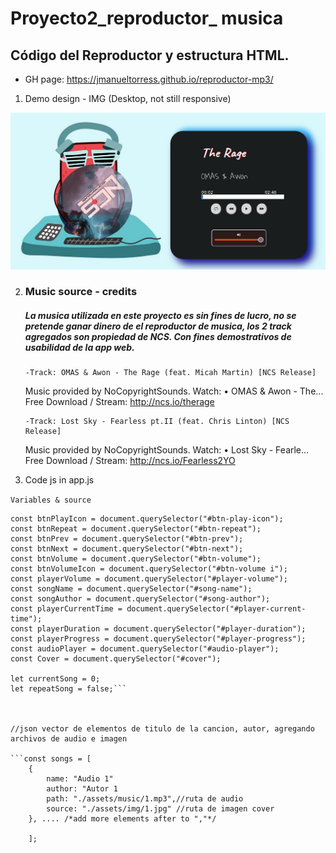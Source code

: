 # Proyecto2_reproductor_ musica
## Código del Reproductor y estructura HTML. 
- GH page: https://jmanueltorress.github.io/reproductor-mp3/



1. Demo design - IMG (Desktop, not still responsive)

![Desktop use](https://github.com/RoyalMasterDevs/proy2-reproductor-musica/blob/test/assets/img/demo2.png)

2. ### Music source - credits 
    ##### La musica utilizada en este proyecto es sin fines de lucro, no se pretende ganar dinero de el reproductor de musica, los 2 track agregados son propiedad de NCS. Con fines demostrativos de usabilidad de la app web.
       -Track: OMAS & Awon - The Rage (feat. Micah Martin) [NCS Release]
    Music provided by NoCopyrightSounds.
    Watch:    • OMAS & Awon - The...  
     Free Download / Stream: http://ncs.io/therage


       -Track: Lost Sky - Fearless pt.II (feat. Chris Linton) [NCS Release]
    Music provided by NoCopyrightSounds.
    Watch:    • Lost Sky - Fearle...  
    Free Download / Stream: http://ncs.io/Fearless2YO

3. Code js in app.js

`Variables & source`

```const btnPlay = document.querySelector("#btn-play");
const btnPlayIcon = document.querySelector("#btn-play-icon");
const btnRepeat = document.querySelector("#btn-repeat");
const btnPrev = document.querySelector("#btn-prev");
const btnNext = document.querySelector("#btn-next");
const btnVolume = document.querySelector("#btn-volume");
const btnVolumeIcon = document.querySelector("#btn-volume i");
const playerVolume = document.querySelector("#player-volume");
const songName = document.querySelector("#song-name");
const songAuthor = document.querySelector("#song-author");
const playerCurrentTime = document.querySelector("#player-current-time");
const playerDuration = document.querySelector("#player-duration");
const playerProgress = document.querySelector("#player-progress");
const audioPlayer = document.querySelector("#audio-player");
const Cover = document.querySelector("#cover");

let currentSong = 0;
let repeatSong = false;```



//json vector de elementos de titulo de la cancion, autor, agregando archivos de audio e imagen

```const songs = [
    {
        name: "Audio 1"
        author: "Autor 1
        path: "./assets/music/1.mp3",//ruta de audio
        source: "./assets/img/1.jpg" //ruta de imagen cover
    }, .... /*add more elements after to ","*/
    
    ]; 



